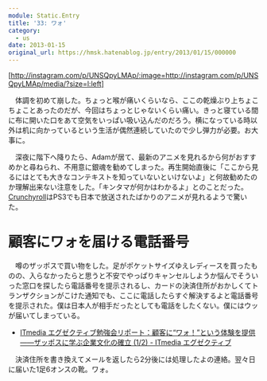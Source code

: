 ```yaml
---
module: Static.Entry
title: '33: ワォ'
category:
  - us
date: 2013-01-15
original_url: https://hmsk.hatenablog.jp/entry/2013/01/15/000000
---
```


[http://instagram.com/p/UNSQpyLMAp/:image=http://instagram.com/p/UNSQpyLMAp/media/?size=l:left]

　体調を初めて崩した。ちょっと喉が痛いくらいなら、ここの乾燥ぶり上ちょこちょことあったのだが、今回はちょっとじゃないくらい痛い。きっと寝ている間に布に開いた口をあて空気をいっぱい吸い込んだのだろう。横になっている時以外は机に向かっているという生活が偶然連続していたので少し弾力が必要。お大事に。

　深夜に階下へ降りたら、Adamが居て、最新のアニメを見れるから何がおすすめかと尋ねられ、不用意に銀魂を勧めてしまった。再生開始直後に「ここから見るにはとても大きなコンテキストを知っていないといけないよ」と何故勧めたのか理解出来ない注意をした。「キンタマが何かはわかるよ」とのことだった。[Crunchyroll](http://www.crunchyroll.com/)はPS3でも日本で放送されたばかりのアニメが見れるようで驚いた。

# 顧客にワォを届ける電話番号

　噂のザッポスで買い物をした。足がポケットサイズゆえレディースを買ったものの、入らなかったらと思うと不安でやっぱりキャンセルしようか悩んでそういった窓口を探したら電話番号を提示されるし、カードの決済住所がおかしくてトランザクションがこけた通知でも、ここに電話したらすぐ解決するよと電話番号を提示された。僕は日本人が相手だったとしても電話をしたくない。僕にはウッが届いてしまっている。

- [ITmedia エグゼクティブ勉強会リポート：顧客に“ワォ！”という体験を提供――ザッポスに学ぶ企業文化の確立 (1/2) - ITmedia エグゼクティブ](http://mag.executive.itmedia.co.jp/executive/articles/1212/17/news012.html)

　決済住所を書き換えてメールを返したら2分後には処理したよの連絡。翌々日に届いた1足6オンスの靴。ワォ。
